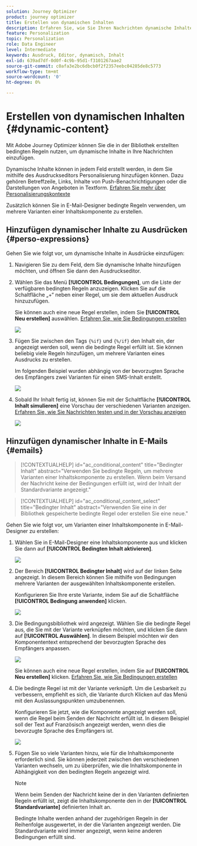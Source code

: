 ```yaml
---
solution: Journey Optimizer
product: journey optimizer
title: Erstellen von dynamischen Inhalten
description: Erfahren Sie, wie Sie Ihren Nachrichten dynamische Inhalte hinzufügen können.
feature: Personalization
topic: Personalization
role: Data Engineer
level: Intermediate
keywords: Ausdruck, Editor, dynamisch, Inhalt
exl-id: 639ad7df-0d0f-4c9b-95d1-f3101267aae2
source-git-commit: c0afa3e2bc6dbcb0f2f2357eebc04285de8c5773
workflow-type: tm+mt
source-wordcount: '0'
ht-degree: 0%

---
```


# Erstellen von dynamischen Inhalten {#dynamic-content}

Mit Adobe Journey Optimizer können Sie die in der Bibliothek erstellten bedingten Regeln nutzen, um dynamische Inhalte in Ihre Nachrichten einzufügen.

Dynamische Inhalte können in jedem Feld erstellt werden, in dem Sie mithilfe des Ausdruckseditors Personalisierung hinzufügen können. Dazu gehören Betreffzeile, Links, Inhalte von Push-Benachrichtigungen oder die Darstellungen von Angeboten in Textform. [Erfahren Sie mehr über Personalisierungskontexte](personalization-contexts.md)

Zusätzlich können Sie in E-Mail-Designer bedingte Regeln verwenden, um mehrere Varianten einer Inhaltskomponente zu erstellen.

## Hinzufügen dynamischer Inhalte zu Ausdrücken {#perso-expressions}

Gehen Sie wie folgt vor, um dynamische Inhalte in Ausdrücke einzufügen:

1. Navigieren Sie zu dem Feld, dem Sie dynamische Inhalte hinzufügen möchten, und öffnen Sie dann den Ausdruckseditor.

1. Wählen Sie das Menü **[!UICONTROL Bedingungen]**, um die Liste der verfügbaren bedingten Regeln anzuzeigen. Klicken Sie auf die Schaltfläche „+“ neben einer Regel, um sie dem aktuellen Ausdruck hinzuzufügen.

   Sie können auch eine neue Regel erstellen, indem Sie **[!UICONTROL Neu erstellen]** auswählen. [Erfahren Sie, wie Sie Bedingungen erstellen](create-conditions.md)

   ![](assets/conditions-expression.png)

1. Fügen Sie zwischen den Tags `{%if}` und `{%/if}` den Inhalt ein, der angezeigt werden soll, wenn die bedingte Regel erfüllt ist. Sie können beliebig viele Regeln hinzufügen, um mehrere Varianten eines Ausdrucks zu erstellen.

   Im folgenden Beispiel wurden abhängig von der bevorzugten Sprache des Empfängers zwei Varianten für einen SMS-Inhalt erstellt.

   ![](assets/conditions-language-sample.png)

1. Sobald Ihr Inhalt fertig ist, können Sie mit der Schaltfläche **[!UICONTROL Inhalt simulieren]** eine Vorschau der verschiedenen Varianten anzeigen. [Erfahren Sie, wie Sie Nachrichten testen und in der Vorschau anzeigen](../email/preview.md)

   ![](assets/conditions-preview.png)

## Hinzufügen dynamischer Inhalte in E-Mails {#emails}

>[!CONTEXTUALHELP]
>id="ac_conditional_content"
>title="Bedingter Inhalt"
>abstract="Verwenden Sie bedingte Regeln, um mehrere Varianten einer Inhaltskomponente zu erstellen. Wenn beim Versand der Nachricht keine der Bedingungen erfüllt ist, wird der Inhalt der Standardvariante angezeigt."

>[!CONTEXTUALHELP]
>id="ac_conditional_content_select"
>title="Bedingter Inhalt"
>abstract="Verwenden Sie eine in der Bibliothek gespeicherte bedingte Regel oder erstellen Sie eine neue."

Gehen Sie wie folgt vor, um Varianten einer Inhaltskomponente in E-Mail-Designer zu erstellen:

1. Wählen Sie in E-Mail-Designer eine Inhaltskomponente aus und klicken Sie dann auf **[!UICONTROL Bedingten Inhalt aktivieren]**.

   ![](assets/conditions-enable-conditional.png)

1. Der Bereich **[!UICONTROL Bedingter Inhalt]** wird auf der linken Seite angezeigt. In diesem Bereich können Sie mithilfe von Bedingungen mehrere Varianten der ausgewählten Inhaltskomponente erstellen.

   Konfigurieren Sie Ihre erste Variante, indem Sie auf die Schaltfläche **[!UICONTROL Bedingung anwenden]** klicken.

   ![](assets/conditions-apply.png)

1. Die Bedingungsbibliothek wird angezeigt. Wählen Sie die bedingte Regel aus, die Sie mit der Variante verknüpfen möchten, und klicken Sie dann auf **[!UICONTROL Auswählen]**. In diesem Beispiel möchten wir den Komponententext entsprechend der bevorzugten Sprache des Empfängers anpassen.

   ![](assets/conditions-select.png)

   Sie können auch eine neue Regel erstellen, indem Sie auf **[!UICONTROL Neu erstellen]** klicken. [Erfahren Sie, wie Sie Bedingungen erstellen](create-conditions.md)

1. Die bedingte Regel ist mit der Variante verknüpft. Um die Lesbarkeit zu verbessern, empfiehlt es sich, die Variante durch Klicken auf das Menü mit den Auslassungspunkten umzubenennen.

   Konfigurieren Sie jetzt, wie die Komponente angezeigt werden soll, wenn die Regel beim Senden der Nachricht erfüllt ist. In diesem Beispiel soll der Text auf Französisch angezeigt werden, wenn dies die bevorzugte Sprache des Empfängers ist.

   ![](assets/conditions-design.png)

1. Fügen Sie so viele Varianten hinzu, wie für die Inhaltskomponente erforderlich sind. Sie können jederzeit zwischen den verschiedenen Varianten wechseln, um zu überprüfen, wie die Inhaltskomponente in Abhängigkeit von den bedingten Regeln angezeigt wird.

   >[!NOTE]
   >Wenn beim Senden der Nachricht keine der in den Varianten definierten Regeln erfüllt ist, zeigt die Inhaltskomponente den in der **[!UICONTROL Standardvariante]** definierten Inhalt an.
   >
   >Bedingte Inhalte werden anhand der zugehörigen Regeln in der Reihenfolge ausgewertet, in der die Varianten angezeigt werden. Die Standardvariante wird immer angezeigt, wenn keine anderen Bedingungen erfüllt sind.
